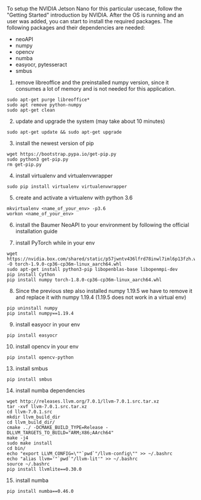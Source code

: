 To setup the NVIDIA Jetson Nano for this particular usecase, follow the "Getting Started" introduction by NVIDIA.
After the OS is running and an user was added, you can start to install the required packages.
The following packages and their dependencies are needed:
* neoAPI
* numpy
* opencv
* numba
* easyocr, pytesseract
* smbus

1. remove libreoffice and the preinstalled numpy version, since it consumes a lot of memory and is not needed for this application.
~~~
sudo apt-get purge libreoffice*
sudo apt remove python-numpy
sudo apt-get clean
~~~
2. update and upgrade the system (may take about 10 minutes)
~~~
sudo apt-get update && sudo apt-get upgrade
~~~
3. install the newest version of pip
~~~
wget https://bootstrap.pypa.io/get-pip.py
sudo python3 get-pip.py
rm get-pip.py
~~~
4. install virtualenv and virtualenvwrapper
~~~
sudo pip install virtualenv virtualenvwrapper
~~~
5. create and activate a virtualenv with python 3.6
~~~
mkvirtualenv <name_of_your_env> -p3.6
workon <name_of_your_env>
~~~
6. install the Baumer NeoAPI to your environment by following the official installation guide

7. install PyTorch while in your env
~~~
wget https://nvidia.box.com/shared/static/p57jwntv436lfrd78inwl7iml6p13fzh.whl -O torch-1.9.0-cp36-cp36m-linux_aarch64.whl
sudo apt-get install python3-pip libopenblas-base libopenmpi-dev 
pip install Cython
pip install numpy torch-1.8.0-cp36-cp36m-linux_aarch64.whl
~~~
8. Since the previous step also installed numpy 1.19.5 we have to remove it and replace it with numpy 1.19.4 (1.19.5 does not work in a virtual env)
~~~
pip uninstall numpy
pip install numpy==1.19.4
~~~
9. install easyocr in your env
~~~
pip install easyocr
~~~
10. install opencv in your env
~~~
pip install opencv-python
~~~
13. install smbus
~~~
pip install smbus
~~~
14. install numba dependencies
~~~
wget http://releases.llvm.org/7.0.1/llvm-7.0.1.src.tar.xz
tar -xvf llvm-7.0.1.src.tar.xz
cd llvm-7.0.1.src
mkdir llvm_build_dir
cd llvm_build_dir/
cmake ../ -DCMAKE_BUILD_TYPE=Release -DLLVM_TARGETS_TO_BUILD="ARM;X86;AArch64"
make -j4
sudo make install
cd bin/
echo "export LLVM_CONFIG=\""`pwd`"/llvm-config\"" >> ~/.bashrc
echo "alias llvm='"`pwd`"/llvm-lit'" >> ~/.bashrc
source ~/.bashrc
pip install llvmlite==0.30.0
~~~
15. install numba
~~~
pip install numba==0.46.0
~~~
